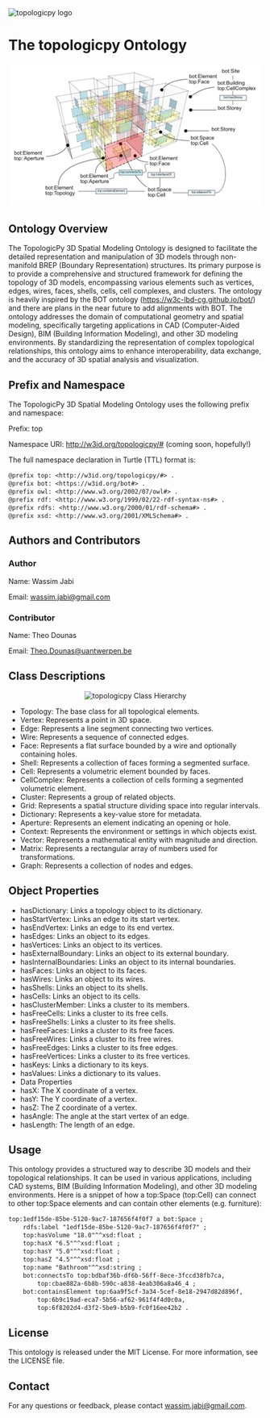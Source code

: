 <img src="https://topologic.app/wp-content/uploads/2023/02/topologicpy-logo-no-loop.gif" alt="topologicpy logo" width="100" loop="4">

# The topologicpy Ontology 
<p align="center">
    <img src=https://github.com/wassimj/topologicpy/blob/main/resources/top_diagram_3D.png alt="3D Diagram of the topologicpy ontology" />
</p>

## Ontology Overview
The TopologicPy 3D Spatial Modeling Ontology is designed to facilitate the detailed representation and manipulation of 3D models through non-manifold BREP (Boundary Representation) structures. Its primary purpose is to provide a comprehensive and structured framework for defining the topology of 3D models, encompassing various elements such as vertices, edges, wires, faces, shells, cells, cell complexes, and clusters. The ontology is heavily inspired by the BOT ontology (https://w3c-lbd-cg.github.io/bot/) and there are plans in the near future to add alignments with BOT. The ontology addresses the domain of computational geometry and spatial modeling, specifically targeting applications in CAD (Computer-Aided Design), BIM (Building Information Modeling), and other 3D modeling environments. By standardizing the representation of complex topological relationships, this ontology aims to enhance interoperability, data exchange, and the accuracy of 3D spatial analysis and visualization.

## Prefix and Namespace
The TopologicPy 3D Spatial Modeling Ontology uses the following prefix and namespace:

Prefix: top

Namespace URI: http://w3id.org/topologicpy/# (coming soon, hopefully!)

The full namespace declaration in Turtle (TTL) format is:
```
@prefix top: <http://w3id.org/topologicpy/#> .
@prefix bot: <https://w3id.org/bot#> .
@prefix owl: <http://www.w3.org/2002/07/owl#> .
@prefix rdf: <http://www.w3.org/1999/02/22-rdf-syntax-ns#> .
@prefix rdfs: <http://www.w3.org/2000/01/rdf-schema#> .
@prefix xsd: <http://www.w3.org/2001/XMLSchema#> .
```

## Authors and Contributors
### Author
Name: Wassim Jabi

Email: wassim.jabi@gmail.com

### Contributor
Name: Theo Dounas

Email: Theo.Dounas@uantwerpen.be

## Class Descriptions

<p align="center">
<img src="https://topologic.app/wp-content/uploads/2018/12/ClassHierarchy.jpg" alt="topologicpy Class Hierarchy" />
</p>

* Topology: The base class for all topological elements.
* Vertex: Represents a point in 3D space.
* Edge: Represents a line segment connecting two vertices.
* Wire: Represents a sequence of connected edges.
* Face: Represents a flat surface bounded by a wire and optionally containing holes.
* Shell: Represents a collection of faces forming a segmented surface.
* Cell: Represents a volumetric element bounded by faces.
* CellComplex: Represents a collection of cells forming a segmented volumetric element.
* Cluster: Represents a group of related objects.
* Grid: Represents a spatial structure dividing space into regular intervals.
* Dictionary: Represents a key-value store for metadata.
* Aperture: Represents an element indicating an opening or hole.
* Context: Represents the environment or settings in which objects exist.
* Vector: Represents a mathematical entity with magnitude and direction.
* Matrix: Represents a rectangular array of numbers used for transformations.
* Graph: Represents a collection of nodes and edges.

## Object Properties
* hasDictionary: Links a topology object to its dictionary.
* hasStartVertex: Links an edge to its start vertex.
* hasEndVertex: Links an edge to its end vertex.
* hasEdges: Links an object to its edges.
* hasVertices: Links an object to its vertices.
* hasExternalBoundary: Links an object to its external boundary.
* hasInternalBoundaries: Links an object to its internal boundaries.
* hasFaces: Links an object to its faces.
* hasWires: Links an object to its wires.
* hasShells: Links an object to its shells.
* hasCells: Links an object to its cells.
* hasClusterMember: Links a cluster to its members.
* hasFreeCells: Links a cluster to its free cells.
* hasFreeShells: Links a cluster to its free shells.
* hasFreeFaces: Links a cluster to its free faces.
* hasFreeWires: Links a cluster to its free wires.
* hasFreeEdges: Links a cluster to its free edges.
* hasFreeVertices: Links a cluster to its free vertices.
* hasKeys: Links a dictionary to its keys.
* hasValues: Links a dictionary to its values.
* Data Properties
* hasX: The X coordinate of a vertex.
* hasY: The Y coordinate of a vertex.
* hasZ: The Z coordinate of a vertex.
* hasAngle: The angle at the start vertex of an edge.
* hasLength: The length of an edge.

## Usage
This ontology provides a structured way to describe 3D models and their topological relationships. It can be used in various applications, including CAD systems, BIM (Building Information Modeling), and other 3D modeling environments.
Here is a snippet of how a top:Space (top:Cell) can connect to other top:Space elements and can contain other elements (e.g. furniture):
```
top:1edf15de-85be-5120-9ac7-187656f4f0f7 a bot:Space ;
    rdfs:label "1edf15de-85be-5120-9ac7-187656f4f0f7" ;
    top:hasVolume "18.0"^^xsd:float ;
    top:hasX "6.5"^^xsd:float ;
    top:hasY "5.0"^^xsd:float ;
    top:hasZ "4.5"^^xsd:float ;
    top:name "Bathroom"^^xsd:string ;
    bot:connectsTo top:bdbaf36b-df6b-56ff-8ece-3fccd38fb7ca,
        top:cbae882a-6b8b-590c-a838-4eab306a8a46_4 ;
    bot:containsElement top:6aa9f5cf-3a34-5cef-8e18-2947d82d896f,
        top:6b9c19ad-eca7-5b56-af62-961f4f4d0c0a,
        top:6f8202d4-d3f2-5be9-b5b9-fc0f16ee42b2 .
```
## License
This ontology is released under the MIT License. For more information, see the LICENSE file.

## Contact
For any questions or feedback, please contact wassim.jabi@gmail.com.

